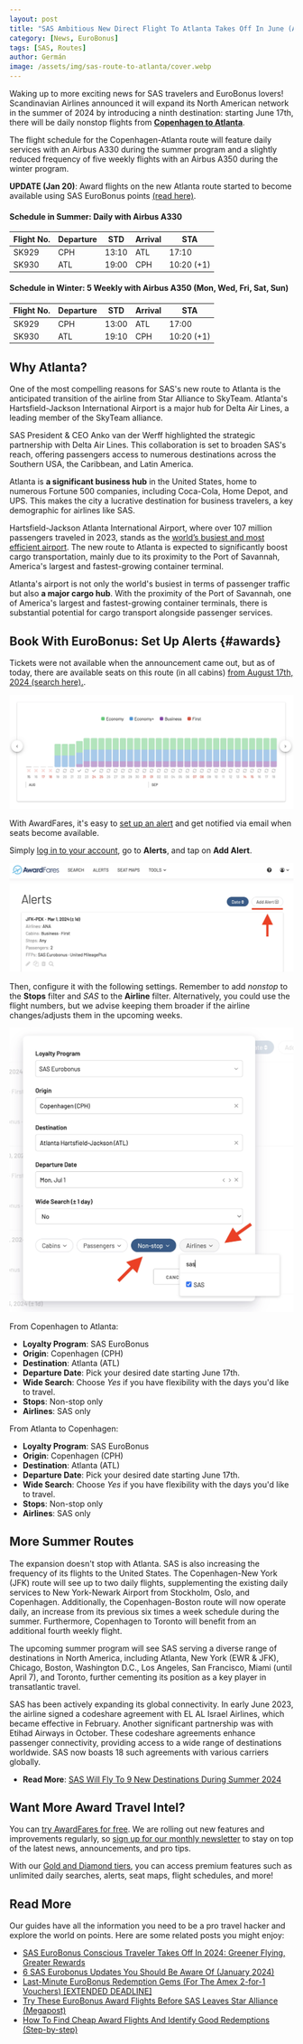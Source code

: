 ```yaml
---
layout: post
title: "SAS Ambitious New Direct Flight To Atlanta Takes Off In June (Awards Now Available)"
category: [News, EuroBonus]
tags: [SAS, Routes]
author: Germán
image: /assets/img/sas-route-to-atlanta/cover.webp
---
```


Waking up to more exciting news for SAS travelers and EuroBonus lovers! Scandinavian Airlines announced it will expand its North American network in the summer of 2024 by introducing a ninth destination: starting June 17th, there will be daily nonstop flights from [**Copenhagen to Atlanta**](https://www.sasgroup.net/newsroom/press-releases/2024/sas-expands-its-summer-program-to-include-atlanta/).

The flight schedule for the Copenhagen-Atlanta route will feature daily services with an Airbus A330 during the summer program and a slightly reduced frequency of five weekly flights with an Airbus A350 during the winter program.

**UPDATE (Jan 20)**: Award flights on the new Atlanta route started to become available using SAS EuroBonus points [(read here)](#awards).

#### Schedule in Summer: Daily with Airbus A330

| Flight No. | Departure | STD   | Arrival | STA        |
| ---------- | --------- | ----- | ------- | ---------- |
| SK929      | CPH       | 13:10 | ATL     | 17:10      |
| SK930      | ATL       | 19:00 | CPH     | 10:20 (+1) |

#### Schedule in Winter: 5 Weekly with Airbus A350 (Mon, Wed, Fri, Sat, Sun)

| Flight No. | Departure | STD   | Arrival | STA        |
| ---------- | --------- | ----- | ------- | ---------- |
| SK929      | CPH       | 13:00 | ATL     | 17:00      |
| SK930      | ATL       | 19:10 | CPH     | 10:20 (+1) |

## Why Atlanta?

One of the most compelling reasons for SAS's new route to Atlanta is the anticipated transition of the airline from Star Alliance to SkyTeam. Atlanta's Hartsfield-Jackson International Airport is a major hub for Delta Air Lines, a leading member of the SkyTeam alliance.

SAS President & CEO Anko van der Werff highlighted the strategic partnership with Delta Air Lines. This collaboration is set to broaden SAS's reach, offering passengers access to numerous destinations across the Southern USA, the Caribbean, and Latin America.

Atlanta is **a significant business hub** in the United States, home to numerous Fortune 500 companies, including Coca-Cola, Home Depot, and UPS. This makes the city a lucrative destination for business travelers, a key demographic for airlines like SAS.

Hartsfield-Jackson Atlanta International Airport, where over 107 million passengers traveled in 2023, stands as the [world’s busiest and most efficient airport](https://simpleflying.com/busiest-airports-usa-2023/). The new route to Atlanta is expected to significantly boost cargo transportation, mainly due to its proximity to the Port of Savannah, America's largest and fastest-growing container terminal.

Atlanta's airport is not only the world's busiest in terms of passenger traffic but also **a major cargo hub**. With the proximity of the Port of Savannah, one of America's largest and fastest-growing container terminals, there is substantial potential for cargo transport alongside passenger services.

## Book With EuroBonus: Set Up Alerts {#awards}

Tickets were not available when the announcement came out, but as of today, there are available seats on this route (in all cabins) [from August 17th, 2024 (search here).](https://awardfares.com/search?CPH.ATL.2024-08-17;o:duration;so:a;z:sas).

<img src="../assets/img/sas-route-to-atlanta/atl-availability-new.webp" alt="SAS new route to Atlanta: Availability with EuroBonus points." class="noborder"/>

With AwardFares, it's easy to [set up an alert](https://blog.awardfares.com/alerts/) and get notified via email when seats become available.

Simply [log in to your account](https://awardfares.com/login), go to **Alerts**, and tap on **Add Alert**.

<img src="../assets/img/sas-route-to-atlanta/alert-new.webp" alt="SAS new route to Atlanta: Set up an alert with AwardFares." class="noborder"/>

Then, configure it with the following settings. Remember to add _nonstop_ to the **Stops** filter and _SAS_ to the **Airline** filter. Alternatively, you could use the flight numbers, but we advise keeping them broader if the airline changes/adjusts them in the upcoming weeks.

<img src="../assets/img/sas-route-to-atlanta/alert-sas-atl.webp" alt="SAS new route to Atlanta: Set up an alert with AwardFares." class="noborder"/>

From Copenhagen to Atlanta:

- **Loyalty Program**: SAS EuroBonus
- **Origin**: Copenhagen (CPH)
- **Destination**: Atlanta (ATL)
- **Departure Date**: Pick your desired date starting June 17th.
- **Wide Search**: Choose _Yes_ if you have flexibility with the days you'd like to travel.
- **Stops**: Non-stop only
- **Airlines**: SAS only

From Atlanta to Copenhagen:

- **Loyalty Program**: SAS EuroBonus
- **Origin**: Copenhagen (CPH)
- **Destination**: Atlanta (ATL)
- **Departure Date**: Pick your desired date starting June 17th.
- **Wide Search**: Choose _Yes_ if you have flexibility with the days you'd like to travel.
- **Stops**: Non-stop only
- **Airlines**: SAS only

## More Summer Routes

The expansion doesn't stop with Atlanta. SAS is also increasing the frequency of its flights to the United States. The Copenhagen-New York (JFK) route will see up to two daily flights, supplementing the existing daily services to New York-Newark Airport from Stockholm, Oslo, and Copenhagen. Additionally, the Copenhagen-Boston route will now operate daily, an increase from its previous six times a week schedule during the summer. Furthermore, Copenhagen to Toronto will benefit from an additional fourth weekly flight.

The upcoming summer program will see SAS serving a diverse range of destinations in North America, including Atlanta, New York (EWR & JFK), Chicago, Boston, Washington D.C., Los Angeles, San Francisco, Miami (until April 7), and Toronto, further cementing its position as a key player in transatlantic travel.

SAS has been actively expanding its global connectivity. In early June 2023, the airline signed a codeshare agreement with EL AL Israel Airlines, which became effective in February. Another significant partnership was with Etihad Airways in October. These codeshare agreements enhance passenger connectivity, providing access to a wide range of destinations worldwide. SAS now boasts 18 such agreements with various carriers globally.

- **Read More**: [SAS Will Fly To 9 New Destinations During Summer 2024](https://blog.awardfares.com/sas-summer-2024/)

## Want More Award Travel Intel?

You can [try AwardFares for free](https://awardfares.com/). We are rolling out new features and improvements regularly, so [sign up for our monthly newsletter](https://awardfares.com/newsletter) to stay on top of the latest news, announcements, and pro tips.

With our [Gold and Diamond tiers](https://awardfares.com/pricing), you can access premium features such as unlimited daily searches, alerts, seat maps, flight schedules, and more!

## Read More

Our guides have all the information you need to be a pro travel hacker and explore the world on points. Here are some related posts you might enjoy:

- [SAS EuroBonus Conscious Traveler Takes Off In 2024: Greener Flying, Greater Rewards](https://blog.awardfares.com/sas-eurobonus-conscious-traveler/)
- [6 SAS Eurobonus Updates You Should Be Aware Of (January 2024)](https://blog.awardfares.com/eurobonus-updates-jan-2024/)
- [Last-Minute EuroBonus Redemption Gems (For The Amex 2-for-1 Vouchers) [EXTENDED DEADLINE]](https://blog.awardfares.com/eurobonus-last-minute-awards-2023/)
- [Try These EuroBonus Award Flights Before SAS Leaves Star Alliance (Megapost)](https://blog.awardfares.com/eurobonus-star-alliance-awards/)
- [How To Find Cheap Award Flights And Identify Good Redemptions (Step-by-step)](https://blog.awardfares.com/how-to-find-cheap-award-flights/)
